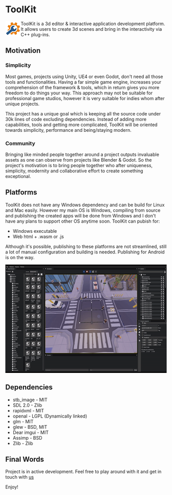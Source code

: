 # ToolKit

<img align="left" width="48" height="48" src="https://github.com/Oyun-Teknolojileri/ToolKit/blob/master/Resources/Engine/Textures/Icons/app.png?raw=true">ToolKit is a 3d editor & interactive application development platform. It allows users to create 3d scenes and bring in the interactivity via C++ plug-ins.

## Motivation

### Simplicity

Most games, projects using Unity, UE4 or even Godot, don't need all those tools and functionalities. Having a far simple game engine, increases your comprehension of the framework & tools, which in return gives you more freedom to do things your way. This approach may not be suitable for professional game studios, however it is very suitable for indies whom after unique projects.

This project has a unique goal which is keeping all the source code under 30k lines of code excluding dependencies. Instead of adding more capabilities, tools and getting more complicated, ToolKit will be oriented towards simplicity, performance and being/staying modern.

### Community

Bringing like minded people together around a project outputs invaluable assets as one can observe from projects like Blender & Godot. So the project's motivation is to bring people together who after uniqueness, simplicity, modernity and collaborative effort to create something exceptional.

## Platforms

ToolKit does not have any Windows dependency and can be build for Linux and Mac easily. However my main OS is Windows, compiling from source and publishing the created apps will be done from Windows and I don't have any plans to support other OS anytime soon.
ToolKit can pubish for:

- Windows executable
- Web html + .wasm or .js

Although it's possible, publishing to these platforms are not streamlined, still a lot of manual configuration and building is needed. Publishing for Android is on the way.

<p align="center">
  <img width="600" height="338" src="https://github.com/Oyun-Teknolojileri/ToolKit/blob/master/tk_ed_21.gif?raw=true">
</p>

## Dependencies
- stb_image - MIT 
- SDL 2.0 - Zlib
- rapidxml - MIT
- openal - LGPL (Dynamically linked)
- glm - MIT
- glew - BSD, MIT
- Dear imgui - MIT
- Assimp - BSD
- Zlib - Zlib

## Final Words

Project is in active development. Feel free to play around with it and get in touch with [us](https://www.linkedin.com/company/oyun-teknolojileri)

Enjoy!
